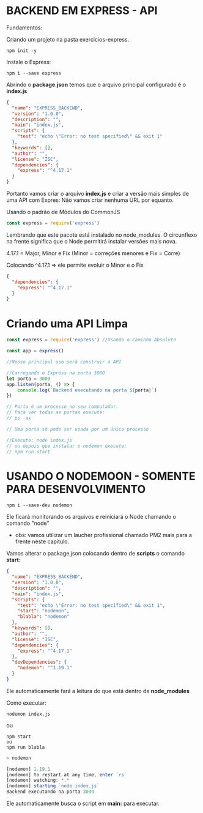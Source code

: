 # BACKEND EM EXPRESS - API

Fundamentos:

Criando um projeto na pasta exercicios-express.

```
npm init -y
```

Instale o Express:

```
npm i --save express
```

Abrindo o **package.json** temos que o arquivo principal configurado é o **index.js**

```json
{
  "name": "EXPRESS_BACKEND",
  "version": "1.0.0",
  "description": "",
  "main": "index.js",
  "scripts": {
    "test": "echo \"Error: no test specified\" && exit 1"
  },
  "keywords": [],
  "author": "",
  "license": "ISC",
  "dependencies": {
    "express": "^4.17.1"
  }
}
```

Portanto vamos criar o arquivo **index.js** e criar a versão mais simples de uma API com Expres:
Não vamos criar nenhuma URL por equanto.

Usando o padrão de Módulos do CommonJS

```javascript
const express = require('express')
```

Lembrando que este pacote está instalado no node_modules.
O circunflexo na frente significa que o Node permitirá instalar versões mais nova.

4.17.1 = Major, Minor e Fix (Minor = correções menores e Fix = Corre)

Colocando ^4.17.1 => ele permite evoluir o Minor e o Fix

```json
{
  "dependencies": {
    "express": "^4.17.1"
  }
}
```

# Criando uma API Limpa

```javascript
const express = require('express') //Usando o caminho Absoluto

const app = express()

//Nosso principal uso será construir a API

//Carregando o Express na porta 3000
let porta = 3000
app.listen(porta, () => {
    console.log(`Backend executando na porta ${porta}`)
})

// Porta é um processo no seu computador.
// Para ver todas as portas execute:
// ps -ax

// Uma porta só pode ser usada por um único processo

//Execute: node index.js
// ou depois que instalar o nodemon execute:
// npm run start
```

# USANDO O NODEMOON - SOMENTE PARA DESENVOLVIMENTO

```
npm i --save-dev nodemon
```

Ele ficará monitorando os arquivos e reiniciará o Node chamando o comando "node"

* obs: vamos utilizar um laucher profissional chamado PM2 mais para a frente neste capítulo.

Vamos alterar o package.json colocando dentro de **scripts** 
o comando **start**:

```json
{
  "name": "EXPRESS_BACKEND",
  "version": "1.0.0",
  "description": "",
  "main": "index.js",
  "scripts": {
    "test": "echo \"Error: no test specified\" && exit 1",
    "start": "nodemon",
    "blabla": "nodemon"
  },
  "keywords": [],
  "author": "",
  "license": "ISC",
  "dependencies": {
    "express": "^4.17.1"
  },
  "devDependencies": {
    "nodemon": "^1.19.1"
  }
}
```

Ele automaticamente fará a leitura do que está dentro de **node_modules**

Como executar:

```
nodemon index.js
```

ou 

```
npm start
ou
npm run blabla
```

```javascript
> nodemon

[nodemon] 1.19.1
[nodemon] to restart at any time, enter `rs`
[nodemon] watching: *.*
[nodemon] starting `node index.js`
Backend executando na porta 3000
```

Ele automaticamente busca o script em **main:** para executar.

